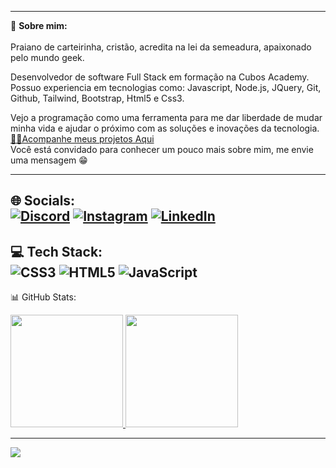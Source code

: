  ---
 💫 **Sobre mim:** <br>
<br>Praiano de carteirinha, cristão, acredita na lei da semeadura, apaixonado pelo mundo geek.

Desenvolvedor de software Full Stack em formação na Cubos Academy.
Possuo experiencia em tecnologias como: Javascript, Node.js, JQuery, Git, Github, Tailwind, Bootstrap, Html5 e Css3.

Vejo a programação como uma ferramenta para me dar liberdade de mudar minha vida e ajudar o próximo com as soluções e inovações da tecnologia.
<br>
[🚀🚀Acompanhe meus projetos Aqui](https://portfolio-jackson-santos.vercel.app/) <br>
Você está convidado para conhecer um pouco mais sobre mim, me envie uma mensagem 😁

---

 🌐 Socials: <br>
[![Discord](https://img.shields.io/badge/Discord-%237289DA.svg?logo=discord&logoColor=white)](https://discordapp.com/users/545050603488018452) [![Instagram](https://img.shields.io/badge/Instagram-%23E4405F.svg?logo=Instagram&logoColor=white)](https://instagram.com/jacksonfelipe.ns/) [![LinkedIn](https://img.shields.io/badge/LinkedIn-%230077B5.svg?logo=linkedin&logoColor=white)](https://linkedin.com/in/jacksonfelipe-ns/)
---

 💻 Tech Stack: <br>
![CSS3](https://img.shields.io/badge/css3-%231572B6.svg?style=for-the-badge&logo=css3&logoColor=white) ![HTML5](https://img.shields.io/badge/html5-%23E34F26.svg?style=for-the-badge&logo=html5&logoColor=white) ![JavaScript](https://img.shields.io/badge/javascript-%23323330.svg?style=for-the-badge&logo=javascript&logoColor=%23F7DF1E)
---

 📊 GitHub Stats: <br>
 <div>
  <a href="https://github.com/JknSantos">
  <img height="180em" src="https://github-readme-streak-stats.herokuapp.com/?user=JknSantos&theme=dark&hide_border=true">
  <img height="180em" src="https://github-readme-stats.vercel.app/api/top-langs/?username=JknSantos&theme=dark&hide_border=true&include_all_commits=false&count_private=false">
 </div>

---
[![](https://visitcount.itsvg.in/api?id=arnaldohenrique&icon=9&color=0)](https://visitcount.itsvg.in)
